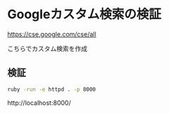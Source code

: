 
# Googleカスタム検索の検証

https://cse.google.com/cse/all

こちらでカスタム検索を作成

## 検証

```bash
ruby -run -e httpd . -p 8000
```

http://localhost:8000/
